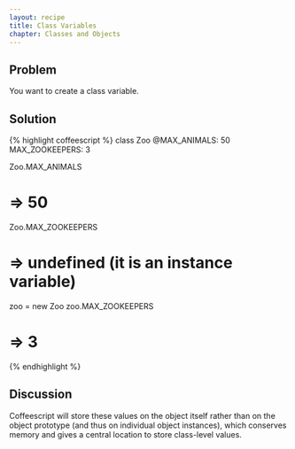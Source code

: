 ```yaml
---
layout: recipe
title: Class Variables
chapter: Classes and Objects
---
```

## Problem

You want to create a class variable.

## Solution

{% highlight coffeescript %}
class Zoo
  @MAX_ANIMALS: 50
  MAX_ZOOKEEPERS: 3

Zoo.MAX_ANIMALS
# => 50

Zoo.MAX_ZOOKEEPERS
# => undefined (it is an instance variable)

zoo = new Zoo
zoo.MAX_ZOOKEEPERS
# => 3
{% endhighlight %}

## Discussion

Coffeescript will store these values on the object itself rather than on the object prototype (and thus on individual object instances), which conserves memory and gives a central location to store class-level values.
